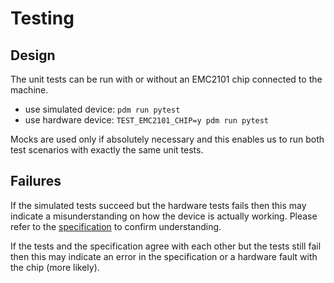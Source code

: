 # Testing

## Design

The unit tests can be run with or without an EMC2101 chip connected to the
machine.

- use simulated device: `pdm run pytest`
- use hardware device: `TEST_EMC2101_CHIP=y pdm run pytest`

Mocks are used only if absolutely necessary and this enables us to run both
test scenarios with exactly the same unit tests.

## Failures

If the simulated tests succeed but the hardware tests fails then this may
indicate a misunderstanding on how the device is actually working. Please
refer to the [specification](https://ww1.microchip.com/downloads/en/DeviceDoc/2101.pdf)
to confirm understanding.

If the tests and the specification agree with each other but the tests
still fail then this may indicate an error in the specification or a
hardware fault with the chip (more likely).
